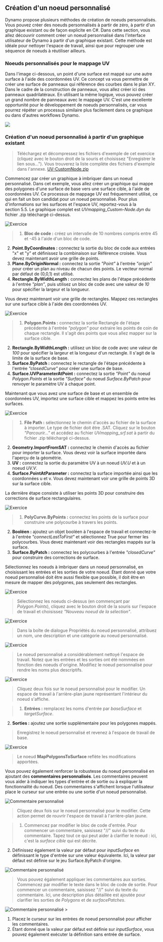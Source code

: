 

## Création d'un noeud personnalisé

Dynamo propose plusieurs méthodes de création de noeuds personnalisés. Vous pouvez créer des noeuds personnalisés à partir de zéro, à partir d'un graphique existant ou de façon explicite en C#. Dans cette section, vous allez découvrir comment créer un noeud personnalisé dans l'interface utilisateur de Dynamo à partir d'un graphique existant. Cette méthode est idéale pour nettoyer l'espace de travail, ainsi que pour regrouper une séquence de noeuds à réutiliser ailleurs.

### Noeuds personnalisés pour le mappage UV

Dans l'image ci-dessous, un point d'une surface est mappé sur une autre surface à l'aide des coordonnées UV. Ce concept va vous permettre de créer une surface de panneaux qui référence des courbes dans le plan XY. Dans le cadre de la construction de panneaux, vous allez créer ici des panneaux quadrilatéraux. En utilisant la même logique, vous pouvez créer un grand nombre de panneaux avec le mappage UV. C'est une excellente opportunité pour le développement de noeuds personnalisés, car vous pourrez répéter un processus similaire plus facilement dans ce graphique ou dans d'autres workflows Dynamo.

![](images/10-2/uvMap2-01-01.jpg)

### Création d'un noeud personnalisé à partir d'un graphique existant

> Téléchargez et décompressez les fichiers d'exemple de cet exercice (cliquez avec le bouton droit de la souris et choisissez "Enregistrer le lien sous..."). Vous trouverez la liste complète des fichiers d'exemple dans l'annexe. [UV-CustomNode.zip](datasets/10-2/UV-CustomNode.zip)

Commencez par créer un graphique à imbriquer dans un noeud personnalisé. Dans cet exemple, vous allez créer un graphique qui mappe des polygones d'une surface de base vers une surface cible, à l'aide de coordonnées UV. Ce processus de mappage UV est fréquemment utilisé, ce qui en fait un bon candidat pour un noeud personnalisé. Pour plus d'informations sur les surfaces et l'espace UV, reportez-vous à la section 5.5. Le graphique complet est *UVmapping_Custom-Node.dyn* du fichier .zip téléchargé ci-dessus.

![Exercice](images/10-2/UVmapping01.jpg)

> 1. **Bloc de code :** créez un intervalle de 10 nombres compris entre 45 et -45 à l'aide d'un bloc de code.
2. **Point.ByCoordinates :** connectez la sortie du bloc de code aux entrées "x" et "y" et définissez la combinaison sur Référence croisée. Vous devez maintenant avoir une grille de points.
3. **Plane.ByOriginNormal :** connectez la sortie *"Point"* à l'entrée *"origin"* pour créer un plan au niveau de chacun des points. Le vecteur normal par défaut de (0,0,1) est utilisé.
4. **Rectangle.ByWidthLength :** connectez les plans de l'étape précédente à l'entrée *"plan"*, puis utilisez un bloc de code avec une valeur de *10* pour spécifier la largeur et la longueur.

Vous devez maintenant voir une grille de rectangles. Mappez ces rectangles sur une surface cible à l'aide des coordonnées UV.

![Exercice](images/10-2/UVmapping02.jpg)

> 1. **Polygon.Points :** connectez la sortie Rectangle de l'étape précédente à l'entrée *"polygon"* pour extraire les points de coin de chaque rectangle. Il s'agit des points que vous allez mapper sur la surface cible.
2. **Rectangle.ByWidthLength :** utilisez un bloc de code avec une valeur de *100* pour spécifier la largeur et la longueur d'un rectangle. Il s'agit de la limite de la surface de base.
3. **Surface.ByPatch :** connectez le rectangle de l'étape précédente à l'entrée *"closedCurve"* pour créer une surface de base.
4. **Surface.UVParameterAtPoint :** connectez la sortie *"Point"* du noeud *Polygon.Points* et la sortie *"Surface"* du noeud *Surface.ByPatch* pour renvoyer le paramètre UV à chaque point.

Maintenant que vous avez une surface de base et un ensemble de coordonnées UV, importez une surface cible et mappez les points entre les surfaces.

![Exercice](images/10-2/UVmapping03.jpg)

> 1. **File Path :** sélectionnez le chemin d'accès au fichier de la surface à importer. Le type de fichier doit être .SAT. Cliquez sur le bouton *"Parcourir..."* et accédez au fichier *UVmapping_srf.sat* à partir du fichier .zip téléchargé ci-dessus.
2. **Geometry.ImportFromSAT :** connectez le chemin d'accès au fichier pour importer la surface. Vous devez voir la surface importée dans l'aperçu de la géométrie.
3. **UV :** connectez la sortie du paramètre UV à un noeud *UV.U* et à un noeud *UV.V*.
4. **Surface.PointAtParameter :** connectez la surface importée ainsi que les coordonnées u et v. Vous devez maintenant voir une grille de points 3D sur la surface cible.

La dernière étape consiste à utiliser les points 3D pour construire des corrections de surface rectangulaires.

![Exercice](images/10-2/UVmapping04.jpg)

> 1. **PolyCurve.ByPoints :** connectez les points de la surface pour construire une polycourbe à travers les points.
2. **Booléen :** ajoutez un objet booléen à l'espace de travail et connectez-le à l'entrée *"connectLastToFirst"* et sélectionnez True pour fermer les polycourbes. Vous devez maintenant voir des rectangles mappés sur la surface.
3. **Surface.ByPatch :** connectez les polycourbes à l'entrée *"closedCurve"* pour construire des corrections de surface.

Sélectionnez les noeuds à imbriquer dans un noeud personnalisé, en choisissant les entrées et les sorties de votre noeud. Étant donné que votre noeud personnalisé doit être aussi flexible que possible, il doit être en mesure de mapper des polygones, pas seulement des rectangles.

![Exercice](images/10-2/UVmapping05.jpg)

> Sélectionnez les noeuds ci-dessus (en commençant par *Polygon.Points*), cliquez avec le bouton droit de la souris sur l'espace de travail et choisissez *"Nouveau noeud de la sélection"*.

![Exercice](images/10-2/UVmapping06.jpg)

> Dans la boîte de dialogue Propriétés du noeud personnalisé, attribuez un nom, une description et une catégorie au noeud personnalisé.

![Exercice](images/10-2/UVmapping07.jpg)

> Le noeud personnalisé a considérablement nettoyé l'espace de travail. Notez que les entrées et les sorties ont été nommées en fonction des noeuds d'origine. Modifiez le noeud personnalisé pour rendre les noms plus descriptifs.

![Exercice](images/10-2/UVmapping08.jpg)

> Cliquez deux fois sur le noeud personnalisé pour le modifier. Un espace de travail à l'arrière-plan jaune représentant l'intérieur du noeud s'affiche.

> 1. **Entrées :** remplacez les noms d'entrée par *baseSurface* et *targetSurface*.
2. **Sorties :** ajoutez une sortie supplémentaire pour les polygones mappés.
> Enregistrez le noeud personnalisé et revenez à l'espace de travail de base.

![Exercice](images/10-2/UVmapping09.jpg)

> Le noeud **MapPolygonsToSurface** reflète les modifications apportées.

Vous pouvez également renforcer la robustesse du noeud personnalisé en ajoutant des **commentaires personnalisés**. Les commentaires peuvent vous aider à indiquer les types d'entrée et de sortie ou à expliquer la fonctionnalité du noeud. Des commentaires s'affichent lorsque l'utilisateur place le curseur sur une entrée ou une sortie d'un noeud personnalisé.

![Commentaire personnalisé](images/10-2/UVmapping_Custom1.jpg)

> Cliquez deux fois sur le noeud personnalisé pour le modifier. Cette action permet de rouvrir l'espace de travail à l'arrière-plan jaune.

> 1. Commencez par modifier le bloc de code d'entrée. Pour commencer un commentaire, saisissez "//" suivi du texte du commentaire. Tapez tout ce qui peut aider à clarifier le noeud : ici, c'est la *surface cible* qui est décrite.
2. Définissez également la valeur par défaut pour *inputSurface* en définissant le type d'entrée sur une valeur équivalente. Ici, la valeur par défaut est définie sur le jeu Surface.ByPatch d'origine.

![Commentaire personnalisé](images/10-2/UVmapping_Custom1_.jpg)

> Vous pouvez également appliquer les commentaires aux sorties. Commencez par modifier le texte dans le bloc de code de sortie. Pour commencer un commentaire, saisissez "//" suivi du texte du commentaire. Ici, une description plus détaillée est ajoutée pour clarifier les sorties de *Polygons* et de *surfacePatches*.

![Commentaire personnalisé](images/10-2/UVmapping_Custom2.jpg) >

1. Placez le curseur sur les entrées de noeud personnalisé pour afficher les commentaires.
2. Étant donné que la valeur par défaut est définie sur *inputSurface*, vous pouvez également exécuter la définition sans entrée de surface.

